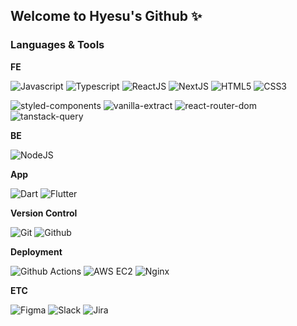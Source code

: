 ## Welcome to Hyesu's Github ✨

### Languages & Tools

**FE**

![Javascript](https://img.shields.io/badge/javascript-F7DF1E?style=flat-square&logo=Javascript&logoColor=black)
![Typescript](https://img.shields.io/badge/Typescript-3178C6?style=flat-square&logo=Typescript&logoColor=white)
![ReactJS](https://img.shields.io/badge/React.js-61DAFB?style=flat-square&logo=React&logoColor=black)
![NextJS](https://img.shields.io/badge/Next.js-000000?style=flat-square&logo=Nextdotjs&logoColor=white)
![HTML5](https://img.shields.io/badge/HTML5-E34F26?style=flat-square&logo=html5&logoColor=white)
![CSS3](https://img.shields.io/badge/CSS3-1572B6?style=flat-square&logo=css3&logoColor=white)

![styled-components](https://img.shields.io/badge/Styled_components-DB7093?style=flat-square&logo=styledcomponents&logoColor=white)
![vanilla-extract](https://img.shields.io/badge/Vanilla--extract-C951E7?style=flat-square&logo=data:image/png;base64,iVBORw0KGgoAAAANSUhEUgAAAB4AAAAeCAYAAAA7MK6iAAAACXBIWXMAAAsTAAALEwEAmpwYAAAA70lEQVR4nO3WTwqBQRiAcSLFRg4gS+USLmBl5w7iBLL9xDUIC45gz8qOlQ1WIsoC5dFXX2yYGeZ7lT/Pfvo1M2/NBAKfFJACNkAXyLwLDQIdbp2A6jvgCvcrSqJ54PwAnkvCM/QtAAeI2EARoAYseT7HBnZeAK87t4EX2LUD+kDaBMsBQ+CAf62BpA6VqquCR4LwVgXvBeGVCh4Lwm3tgP1OwFTwqCcquCEI11VwVhDOquCQO/YC6BoI6+65JQA3TQasIAAXTOA4cPQRdf9kCS3s4QMf4YER6sElH+HyM3DMe8Btjtxd2wOixvC/r+oCgt6RlRl0FWsAAAAASUVORK5CYII=)
![react-router-dom](https://img.shields.io/badge/React--router--dom-CA4245?style=flat-square&logo=reactrouter&logoColor=white)
![tanstack-query](https://img.shields.io/badge/Tanstack_Query-000000?style=flat-square)

**BE**

![NodeJS](https://img.shields.io/badge/Node.js-339933?style=flat-square&logo=nodedotjs&logoColor=white)

**App**

![Dart](https://img.shields.io/badge/Dart-0175C2?style=flat-square&logo=Dart&logoColor=white)
![Flutter](https://img.shields.io/badge/Flutter-02569B?style=flat-square&logo=Flutter&logoColor=white)

**Version Control**

![Git](https://img.shields.io/badge/Git-F05032?style=flat-square&logo=git&logoColor=white)
![Github](https://img.shields.io/badge/Github-181717?style=flat-square&logo=github&logoColor=white)

**Deployment**

![Github Actions](https://img.shields.io/badge/Github_Actions-2088FF?style=flat-square&logo=githubactions&logoColor=white)
![AWS EC2](https://img.shields.io/badge/AWS_EC2-FF9900?style=flat-square&logo=amazonec2&logoColor=white)
![Nginx](https://img.shields.io/badge/Nginx-009639?style=flat-square&logo=nginx&logoColor=white)

**ETC**

![Figma](https://img.shields.io/badge/Figma-F24E1E?style=flat-square&logo=figma&logoColor=white)
![Slack](https://img.shields.io/badge/Slack-4A154B?style=flat-square&logo=slack&logoColor=white)
![Jira](https://img.shields.io/badge/Jira-0052CC?style=flat-square&logo=jira&logoColor=white)

